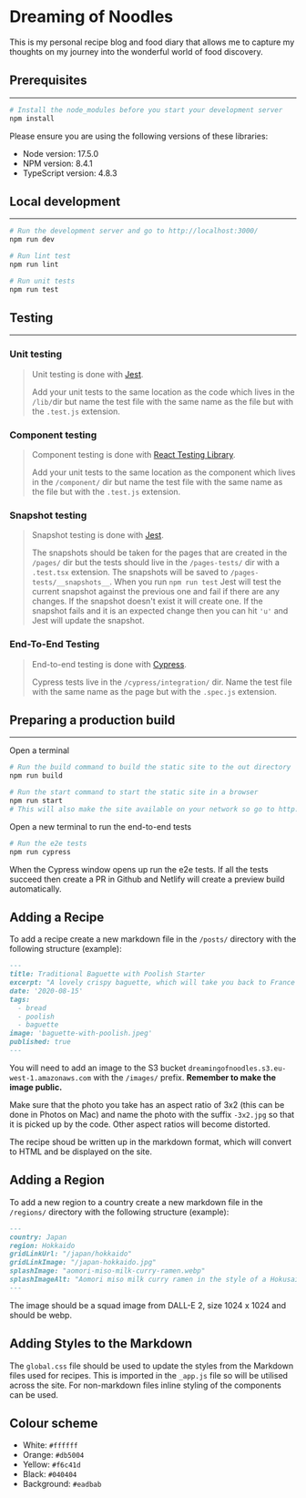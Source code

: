 # Dreaming of Noodles

This is my personal recipe blog and food diary that allows me to capture my thoughts on my journey into the wonderful world of food discovery. 

## Prerequisites
---
```bash
# Install the node_modules before you start your development server
npm install
```
Please ensure you are using the following versions of these libraries:

- Node version: 17.5.0
- NPM version: 8.4.1
- TypeScript version: 4.8.3

## Local development 
---
```bash
# Run the development server and go to http://localhost:3000/
npm run dev

# Run lint test
npm run lint

# Run unit tests
npm run test
```

## Testing
---
### Unit testing
> Unit testing is done with [Jest](https://facebook.github.io/jest/).
>
>Add your unit tests to the same location as the code which lives in the `/lib/`dir but name the test file with the same name as the file but with the `.test.js` extension.

### Component testing

>Component testing is done with [React Testing Library](https://testing-library.com/docs/react-testing-library/intro).
>
>Add your unit tests to the same location as the component which lives in the `/component/` dir but name the test file with the same name as the file but with the `.test.js` extension.
>

### Snapshot testing
>Snapshot testing is done with [Jest](https://facebook.github.io/jest/).
>
>The snapshots should be taken for the pages that are created in the `/pages/` dir but the tests should live in the `/pages-tests/` dir with a `.test.tsx` extension. The snapshots will be saved to `/pages-tests/__snapshots__`. When you run `npm run test` Jest will test the current snapshot against the previous one and fail if there are any changes. If the snapshot doesn't exist it will create one. If the snapshot fails and it is an expected change then you can hit `'u'` and Jest will update the snapshot. 
### End-To-End Testing

>End-to-end testing is done with [Cypress](https://docs.cypress.io/guides/getting-started/introduction.html).
>
>Cypress tests live in the `/cypress/integration/` dir. Name the test file with the same name as the page but with the `.spec.js` extension.


## Preparing a production build
---
Open a terminal

```bash
# Run the build command to build the static site to the out directory
npm run build

# Run the start command to start the static site in a browser
npm run start
# This will also make the site available on your network so go to http://<ip>:3000/
```

Open a new terminal to run the end-to-end tests

```bash
# Run the e2e tests
npm run cypress
```

When the Cypress window opens up run the e2e tests. 
If all the tests succeed then create a PR in Github and Netlify will create a preview build automatically.

## Adding a Recipe

To add a recipe create a new markdown file in the `/posts/` directory with the following structure (example):
    
```markdown
---
title: Traditional Baguette with Poolish Starter
excerpt: "A lovely crispy baguette, which will take you back to France as soon as you hear the crunch of the crust under your knife."
date: '2020-08-15'
tags: 
  - bread
  - poolish
  - baguette
image: 'baguette-with-poolish.jpeg'
published: true
---
```

You will need to add an image to the S3 bucket `dreamingofnoodles.s3.eu-west-1.amazonaws.com` with the `/images/` prefix. __Remember to make the image public.__

Make sure that the photo you take has an aspect ratio of 3x2 (this can be done in Photos on Mac) and name the photo with the suffix `-3x2.jpg` so that it is picked
up by the code. Other aspect ratios will become distorted. 

The recipe shoud be written up in the markdown format, which will convert to HTML and be displayed on the site.

## Adding a Region

To add a new region to a country create a new markdown file in the `/regions/` directory with the following structure (example):

```markdown
---
country: Japan
region: Hokkaido
gridLinkUrl: "/japan/hokkaido"
gridLinkImage: "/japan-hokkaido.jpg"
splashImage: "aomori-miso-milk-curry-ramen.webp"
splashImageAlt: "Aomori miso milk curry ramen in the style of a Hokusai painting"
---
```

The image should be a squad image from DALL-E 2, size 1024 x 1024 and should be webp.

## Adding Styles to the Markdown

The `global.css` file should be used to update the styles from the Markdown files used for recipes. This is imported in the `_app.js` file so will be utilised across the site. For non-markdown files inline styling of the components can be used.  



## Colour scheme

- White: `#ffffff`
- Orange: `#db5004`
- Yellow: `#f6c41d`
- Black: `#040404`
- Background: `#eadbab`
